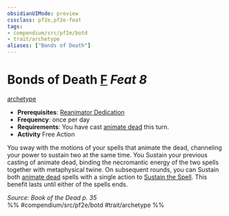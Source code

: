 ```yaml
---
obsidianUIMode: preview
cssclass: pf2e,pf2e-feat
tags:
- compendium/src/pf2e/botd
- trait/archetype
aliases: ["Bonds of Death"]
---
```

# Bonds of Death  [F](../../rules/core-rulebook/chapter-9-playing-the-game.md#Actions "Free Action") *Feat 8*  
[archetype](../../rules/traits/archetype.md)  

- **Prerequisites**: [Reanimator Dedication](reanimator-dedication-botd.md)
- **Frequency**: once per day
- **Requirements**: You have cast [animate dead](../spells/animate-dead-apg.md) this turn.
- **Activity** Free Action

You sway with the motions of your spells that animate the dead, channeling your power to sustain two at the same time. You Sustain your previous casting of animate dead, binding the necromantic energy of the two spells together with metaphysical twine. On subsequent rounds, you can Sustain both [animate dead](../spells/animate-dead-apg.md) spells with a single action to [Sustain the Spell](../../rules/actions/sustain-a-spell.md). This benefit lasts until either of the spells ends.

*Source: Book of the Dead p. 35*  
%% #compendium/src/pf2e/botd #trait/archetype %%
